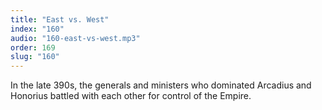 ```yaml
---
title: "East vs. West"
index: "160"
audio: "160-east-vs-west.mp3"
order: 169
slug: "160"
---
```


<div>

In the late 390s, the generals and ministers who dominated Arcadius and Honorius battled with each other for control of the Empire. 

</div>



